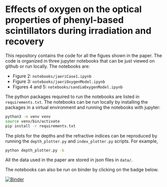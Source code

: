 # Effects of oxygen on the optical properties of phenyl-based scintillators during irradiation and recovery

This repository contains the code for all the figues shown in the paper. The code is organized in three jupyter notebooks that can be just viewed on github or run locally. The notebooks are:

- Figure 2: `notebooks/jaeriCase1.ipynb`
- Figure 3: `notebooks/jaeriOxygenModel.ipynb`
- Figures 4 and 5: `notebooks/sandiaOxygenModel.ipynb`


The python packages required to run the notebooks are listed in `requirements.txt`. The notebooks can be run locally by installing the packages in a virtual environment and running the notebooks with jupyter:

```bash
python3 -m venv venv
source venv/bin/activate
pip install -r requirements.txt
```

The plots for the depths and the refractive indices can be reproduced by running the `depth_plotter.py` and `index_plotter.py` scripts. For example,

```bash
python depth_plotter.py -b
```

All the data used in the paper are stored in json files in `data/`.

The notebooks can also be run on binder by clicking on the badge below.

[![Binder](https://mybinder.org/badge_logo.svg)](https://mybinder.org/v2/gh/chrispap95/oxygen-diffusion-simulation/main)
